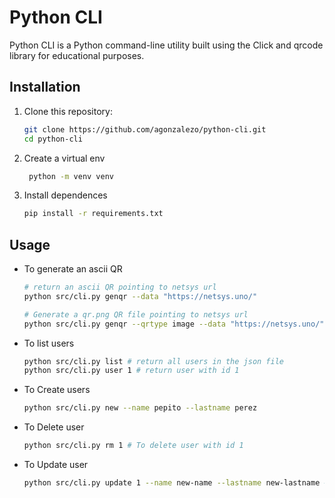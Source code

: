 # Python CLI
Python CLI is a Python command-line utility built using the Click and qrcode library for educational purposes.

## Installation
1. Clone this repository:
   ```bash
   git clone https://github.com/agonzalezo/python-cli.git
   cd python-cli
1. Create a virtual env   
   ```bash
    python -m venv venv
1. Install dependences
    ```bash
    pip install -r requirements.txt
## Usage
- To generate an ascii QR
    ```bash
    # return an ascii QR pointing to netsys url
    python src/cli.py genqr --data "https://netsys.uno/"
    
    # Generate a qr.png QR file pointing to netsys url
    python src/cli.py genqr --qrtype image --data "https://netsys.uno/"
- To list users
    ```bash
    python src/cli.py list # return all users in the json file
    python src/cli.py user 1 # return user with id 1
- To Create users
    ```bash
    python src/cli.py new --name pepito --lastname perez
- To Delete user
    ```bash
    python src/cli.py rm 1 # To delete user with id 1
- To Update user
    ```bash
    python src/cli.py update 1 --name new-name --lastname new-lastname # To set new data to userid 1